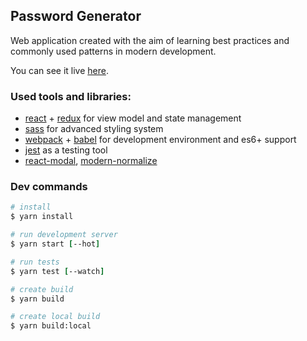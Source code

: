 ## Password Generator

Web application created with the aim of learning best practices and commonly used patterns in modern development.

You can see it live [here](https://kubajastrz.github.io/password-generator/).

### Used tools and libraries:

- [react](https://reactjs.org/) + [redux](https://redux.js.org/) for view model and state management
- [sass](https://sass-lang.com/) for advanced styling system
- [webpack](https://webpack.js.org/) + [babel](https://babeljs.io/) for development environment and es6+ support
- [jest](https://facebook.github.io/jest/) as a testing tool
- [react-modal](https://github.com/reactjs/react-modal), [modern-normalize](https://github.com/sindresorhus/modern-normalize)

### Dev commands

```tcl
# install
$ yarn install

# run development server
$ yarn start [--hot]

# run tests
$ yarn test [--watch]

# create build
$ yarn build

# create local build
$ yarn build:local
```
